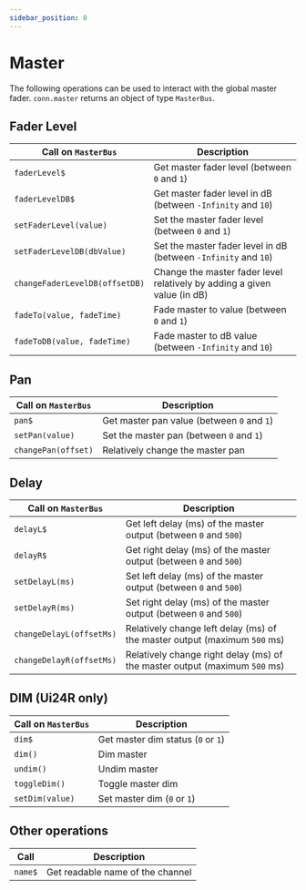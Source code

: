 ```yaml
---
sidebar_position: 0
---
```


# Master

The following operations can be used to interact with the global master fader.
`conn.master` returns an object of type `MasterBus`.

## Fader Level

| Call on `MasterBus`            | Description                                                              |
| ------------------------------ | ------------------------------------------------------------------------ |
| `faderLevel$`                  | Get master fader level (between `0` and `1`)                             |
| `faderLevelDB$`                | Get master fader level in dB (between `-Infinity` and `10`)              |
| `setFaderLevel(value)`         | Set the master fader level (between `0` and `1`)                         |
| `setFaderLevelDB(dbValue)`     | Set the master fader level in dB (between `-Infinity` and `10`)          |
| `changeFaderLevelDB(offsetDB)` | Change the master fader level relatively by adding a given value (in dB) |
| `fadeTo(value, fadeTime)`      | Fade master to value (between `0` and `1`)                               |
| `fadeToDB(value, fadeTime)`    | Fade master to dB value (between `-Infinity` and `10`)                   |

## Pan

| Call on `MasterBus` | Description                                |
| ------------------- | ------------------------------------------ |
| `pan$`              | Get master pan value (between `0` and `1`) |
| `setPan(value)`     | Set the master pan (between `0` and `1`)   |
| `changePan(offset)` | Relatively change the master pan           |

## Delay

| Call on `MasterBus`      | Description                                                                |
| ------------------------ | -------------------------------------------------------------------------- |
| `delayL$`                | Get left delay (ms) of the master output (between `0` and `500`)           |
| `delayR$`                | Get right delay (ms) of the master output (between `0` and `500`)          |
| `setDelayL(ms)`          | Set left delay (ms) of the master output (between `0` and `500`)           |
| `setDelayR(ms)`          | Set right delay (ms) of the master output (between `0` and `500`)          |
| `changeDelayL(offsetMs)` | Relatively change left delay (ms) of the master output (maximum `500` ms)  |
| `changeDelayR(offsetMs)` | Relatively change right delay (ms) of the master output (maximum `500` ms) |

## DIM (Ui24R only)

| Call on `MasterBus` | Description                        |
| ------------------- | ---------------------------------- |
| `dim$`              | Get master dim status (`0` or `1`) |
| `dim()`             | Dim master                         |
| `undim()`           | Undim master                       |
| `toggleDim()`       | Toggle master dim                  |
| `setDim(value)`     | Set master dim (`0` or `1`)        |

## Other operations

| Call    | Description                      |
| ------- | -------------------------------- |
| `name$` | Get readable name of the channel |
